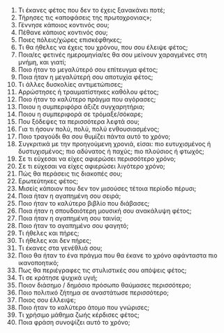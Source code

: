 1. Τι έκανες φέτος που δεν το έχεις ξανακάνει ποτέ;
2. Τήρησες τις «αποφάσεις της πρωτοχρονιας»;
3. Γέννησε κάποιος κοντινός σου;
4. Πέθανε κάποιος κοντινός σου;
5. Ποιες πόλεις/χώρες επισκέφθηκες;
6. Τι θα ήθελες να έχεις του χρόνου, που σου έλειψε φέτος;
7. Ποια/ες φετινές ημερομηνία/ες θα σου μείνουν χαραγμένες στη μνήμη, και γιατί;
8. Ποιο ήταν το μεγαλύτερό σου επίτευγμα φέτος;
9. Ποια ήταν η μεγαλύτερή σου αποτυχία φέτος;
10. Τι άλλες δυσκολίες αντιμετώπισες;
11. Αρρώστησες ή τραυματίστηκες καθόλου φέτος;
12. Ποιο ήταν το καλύτερο πράγμα που αγόρασες;
13. Ποιου η συμπεριφόρα άξιζε συγχαρητήρια;
14. Ποιου η συμπεριφορά σε τρόμαξε/σόκαρε;
15. Που ξόδεψες τα περισσότερα λεφτά σου;
16. Για τι ήσουν πολύ, πολύ, πολύ ενθουσιασμένος;
17. Ποιο τραγούδι θα σου θυμίζει πάντα αυτό το χρόνο;
18. Συγκριτικά με την προηγούμενη χρονιά, είσαι: πιο ευτυχισμένος ή δυστυχισμένος; πιο αδύνατος ή παχύς; πιο πλούσιος ή φτωχός;
19. Σε τι εύχεσαι να είχες αφιερώσει περισσότερο χρόνο;
20. Σε τι εύχεσαι να είχες αφιερώσει λιγότερο χρόνο;
21. Πώς θα περάσεις τις διακοπές σου;
22. Ερωτεύτηκες φέτος;
23. Μισείς κάποιον που δεν τον μισούσες τέτοια περίοδο πέρυσι;
24. Ποια ήταν η αγαπημένη σου σειρά;
25. Ποιο ήταν το καλύτερο βιβλίο που διάβασες;
26. Ποια ήταν η σπουδαιότερη μουσική σου ανακάλυψη φέτος;
27. Ποια ήταν η αγαπημένη σου ταινία;
28. Ποιο ήταν το αγαπημένο σου φαγητό;
29. Τι ήθελες και πήρες;
30. Τι ήθελες και δεν πήρες;
31. Τι έκανες στα γενέθλιά σου;
32. Ποιο θα ήταν το ένα πράγμα που θα έκανε το χρόνο αφάνταστα πιο ικανοποητικό;
33. Πως θα περιέγραφες τις στυλιστικές σου απόψεις φέτος;
34. Τι σε κράτησε ψυχικά υγιή;
35. Ποιον διάσημο / δημόσιο πρόσωπο θαύμασες περισσότερο;
36. Ποιο πολιτικό ζήτημα σε αναστάτωσε περισσότερο;
37. Ποιος σου έλλειψε;
38. Ποιο ήταν το καλύτερο άτομο που γνώρισες;
39. Τι χρήσιμο μάθημα ζωής κέρδισες φέτος;
40. Ποια φράση συνοψίζει αυτό το χρόνο;
